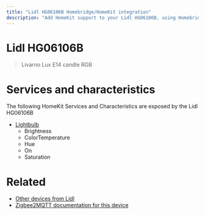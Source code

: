 ```yaml
---
title: "Lidl HG06106B Homebridge/HomeKit integration"
description: "Add HomeKit support to your Lidl HG06106B, using Homebridge, Zigbee2MQTT and homebridge-z2m."
---
```

<!---
This file has been GENERATED using src/docgen/docgen.ts
DO NOT EDIT THIS FILE MANUALLY!
-->
# Lidl HG06106B
> Livarno Lux E14 candle RGB


# Services and characteristics
The following HomeKit Services and Characteristics are exposed by
the Lidl HG06106B

* [Lightbulb](../../light.md)
  * Brightness
  * ColorTemperature
  * Hue
  * On
  * Saturation


# Related
* [Other devices from Lidl](../index.md#lidl)
* [Zigbee2MQTT documentation for this device](https://www.zigbee2mqtt.io/devices/HG06106B.html)